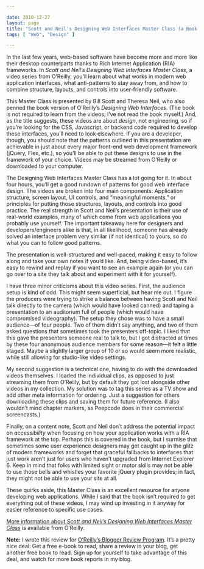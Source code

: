 ```yaml
---

date: 2010-12-27
layout: page
title: "Scott and Neil's Designing Web Interfaces Master Class (a Book Report)"
tags: [ "Web", "Design" ]

---
```


In the last few years, web-based software have become more and more like
their desktop counterparts thanks to Rich Internet Application (RIA)
frameworks. In *Scott and Neil’s Designing Web Interfaces Master Class*,
a video series from O’Reilly, you’ll learn about what works in modern
web application interfaces, what anti-patterns to stay away from, and
how to combine structure, layouts, and controls into user-friendly
software.

This Master Class is presented by Bill Scott and Theresa Neil, who also
penned the book version of O’Reilly’s *Designing Web Interfaces*. (The
book is not required to learn from the videos; I’ve not read the book
myself.) And, as the title suggests, these videos are about *design*,
not engineering, so if you’re looking for the CSS, Javascript, or
backend code required to develop these interfaces, you’ll need to look
elsewhere. If you are a developer, though, you should note that the
patterns outlined in this presentation are achievable in just about
every major front-end web development framework (jQuery, Flex, etc.), so
you’ll be able to put these designs to use in the framework of your
choice. Videos may be streamed from O’Reilly or downloaded to your
computer.

The Designing Web Interfaces Master Class has a lot going for it. In
about four hours, you’ll get a good rundown of patterns for good web
interface design. The videos are broken into four main components:
Application structure, screen layout, UI controls, and “meaningful
moments,” or principles for putting those structures, layouts, and
controls into good practice. The real strength in Scott and Neil’s
presentation is their use of real-world examples, many of which come
from web applications you probably use yourself. The important takeaway
here for designers and developers/engineers alike is that, in all
likelihood, someone has already solved an interface problem very similar
(if not identical) to yours, so do what you can to follow good patterns.

The presentation is well-structured and well-paced, making it easy to
follow along and take your own notes if you’d like. And, being
video-based, it’s easy to rewind and replay if you want to see an
example again (or you can go over to a site they talk about and
experiment with it for yourself).

I have three minor criticisms about this video series. First, the
audience setup is kind of odd. This might seem superficial, but hear me
out. I figure the producers were trying to strike a balance between
having Scott and Neil talk directly to the camera (which would have
looked canned) and taping a presentation to an auditorium full of people
(which would have compromised videography). The setup they chose was to
have a small audience&mdash;of four people. Two of them didn’t say
anything, and two of them asked questions that sometimes took the
presenters off-topic. I liked that this gave the presenters someone real
to talk to, but I got distracted at times by these four anonymous
audience members for some reason&mdash;it felt a little staged. Maybe a
slightly larger group of 10 or so would seem more realistic, while still
allowing for studio-like video settings.

My second suggestion is a technical one, having to do with the
downloaded videos themselves. I loaded the individual clips, as opposed
to just streaming them from O’Reilly, but by default they got lost
alongside other videos in my collection. My solution was to tag this
series as a TV show and add other meta information for ordering. Just a
suggestion for others downloading these clips and saving them for future
reference. (I also wouldn’t mind chapter markers, as Peepcode does in
their commercial screencasts.)

Finally, on a content note, Scott and Neil don’t address the potential
impact on *accessibility* when focusing on how your application works
with a RIA framework at the top. Perhaps this is covered in the book,
but I surmise that sometimes some user experience designers may get
caught up in the glitz of modern frameworks and forget that graceful
fallbacks to interfaces that just work aren’t just for users who haven’t
upgraded from Internet Explorer 6. Keep in mind that folks with limited
sight or motor skills may not be able to use those bells and whistles
your favorite jQuery plugin provides; in fact, they might not be able to
use your site at all.

These quirks aside, this Master Class is an excellent resource for
anyone developing web applications. While I said that the book isn’t
required to get everything out of these videos, I may wind up investing
in it anyway for easier reference to specific use cases.

[More information about *Scott and Neil’s Designing Web Interfaces
Master Class*](http://oreilly.com/catalog/0636920010043/) is available
from O’Reilly.

**Note:** I wrote this review for [O’Reilly’s Blogger Review
Program](http://oreilly.com/bloggers/). It’s a pretty nice deal: Get a
free e-book to read, share a review in your blog, get another free book
to read. Sign up for yourself to take advantage of this deal, and watch
for more book reports in my blog.
